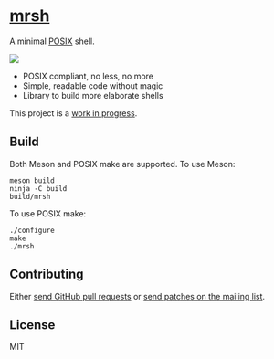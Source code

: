 # [mrsh]

A minimal [POSIX] shell.

[![](https://builds.sr.ht/~emersion/mrsh.svg)](https://builds.sr.ht/~emersion/mrsh)

* POSIX compliant, no less, no more
* Simple, readable code without magic
* Library to build more elaborate shells

This project is a [work in progress].

## Build

Both Meson and POSIX make are supported. To use Meson:

    meson build
    ninja -C build
    build/mrsh

To use POSIX make:

    ./configure
    make
    ./mrsh

## Contributing

Either [send GitHub pull requests][GitHub] or [send patches on the mailing
list][ML].

## License

MIT

[mrsh]: https://mrsh.sh
[POSIX]: http://pubs.opengroup.org/onlinepubs/9699919799/utilities/V3_chap02.html
[work in progress]: https://github.com/emersion/mrsh/issues/8
[GitHub]: https://github.com/emersion/mrsh
[ML]: https://lists.sr.ht/%7Eemersion/mrsh-dev
